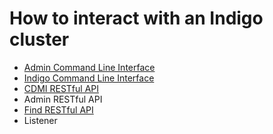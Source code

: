 # How to interact with an Indigo cluster

* [Admin Command Line Interface](admin-cli)
* [Indigo Command Line Interface](indigo-cli)
* [CDMI RESTful API](cdmi_rest)
* Admin RESTful API<!---[Admin RESTful API](admin_rest)--->
* [Find RESTful API](find_rest)
* Listener<!---[Listener](listener)--->

